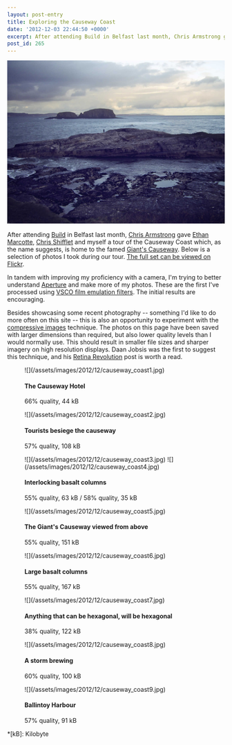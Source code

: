 ```yaml
---
layout: post-entry
title: Exploring the Causeway Coast
date: '2012-12-03 22:44:50 +0000'
excerpt: After attending Build in Belfast last month, Chris Armstrong gave Ethan Marcotte, Chris Shifflet and myself a tour of the Causeway Coast which, as the name suggests, is home to the famed Giant's Causeway.
post_id: 265
---
```

![Causeway Coast](/assets/images/2012/12/causeway_coast.jpg)

After attending [Build][1] in Belfast last month, [Chris Armstrong][2] gave [Ethan Marcotte][3], [Chris Shifflet][4] and myself a tour of the Causeway Coast which, as the name suggests, is home to the famed [Giant's Causeway][5]. Below is a selection of photos I took during our tour. [The full set can be viewed on Flickr][6].

In tandem with improving my proficiency with a camera, I'm trying to better understand [Aperture][7] and make more of my photos. These are the first I've processed using [VSCO film emulation filters][8]. The initial results are encouraging.

Besides showcasing some recent photography -- something I'd like to do more often on this site -- this is also an opportunity to experiment with the [compressive images][9] technique. The photos on this page have been saved with larger dimensions than required, but also lower quality levels than I would normally use. This should result in smaller file sizes and sharper imagery on high resolution displays. Daan Jobsis was the first to suggest this technique, and his [Retina Revolution][10] post is worth a read.

[1]: http://2012.buildconf.com/
[2]: http://chris-armstrong.com/
[3]: http://ethanmarcotte.com/
[4]: http://shiflett.org/
[5]: https://en.wikipedia.org/wiki/Giants_Causeway
[6]: http://www.flickr.com/photos/paulrobertlloyd/sets/72157632145059113/
[7]: http://www.apple.com/aperture/
[8]: http://visualsupply.co/film/01/aperture3
[9]: http://www.filamentgroup.com/lab/rwd_img_compression/
[10]: http://blog.netvlies.nl/design-interactie/retina-revolution/

<figure>
    ![](/assets/images/2012/12/causeway_coast1.jpg)
    <figcaption>
        <h4>The Causeway Hotel</h4>
        <p>66% quality, 44 kB</p>
    </figcaption>
</figure>

<figure>
    ![](/assets/images/2012/12/causeway_coast2.jpg)
    <figcaption>
        <h4>Tourists besiege the causeway</h4>
        <p>57% quality, 108 kB</p>
    </figcaption>
</figure>

<figure class="tandem">
    ![](/assets/images/2012/12/causeway_coast3.jpg)
    ![](/assets/images/2012/12/causeway_coast4.jpg)<br/>
    <figcaption>
        <h4>Interlocking basalt columns</h4>
        <p>55% quality, 63 kB / 58% quality, 35 kB</p>
    </figcaption>
</figure>

<figure>
    ![](/assets/images/2012/12/causeway_coast5.jpg)
    <figcaption>
        <h4>The Giant's Causeway viewed from above</h4>
        <p>55% quality, 151 kB</p>
    </figcaption>
</figure>

<figure>
    ![](/assets/images/2012/12/causeway_coast6.jpg)
    <figcaption>
        <h4>Large basalt columns</h4>
        <p>55% quality, 167 kB</p>
    </figcaption>
</figure>

<figure>
    ![](/assets/images/2012/12/causeway_coast7.jpg)
    <figcaption>
        <h4>Anything that can be hexagonal, will be hexagonal</h4>
        <p>38% quality, 122 kB</p>
    </figcaption>
</figure>

<figure>
    ![](/assets/images/2012/12/causeway_coast8.jpg)
    <figcaption>
        <h4>A storm brewing</h4>
        <p>60% quality, 100 kB</p>
    </figcaption>
</figure>

<figure>
    ![](/assets/images/2012/12/causeway_coast9.jpg)
    <figcaption>
        <h4>Ballintoy Harbour</h4>
        <p>57% quality, 91 kB</p>
    </figcaption>
</figure>

*[kB]: Kilobyte